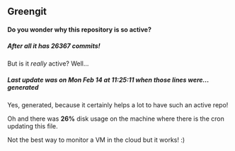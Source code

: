 ## Greengit

#### Do you wonder why this repository is so active?

##### After all it has 26367 commits!

But is it *really* active? Well...

##### Last update was on Mon Feb 14 at 11:25:11 when those lines were... generated

Yes, generated, because it certainly helps a lot to have such an active repo!

Oh and there was **26%** disk usage on the machine
where there is the cron updating this file.

Not the best way to monitor a VM in the cloud but it works! :)
